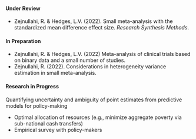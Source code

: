 #### Under Review
 - Zejnullahi, R. & Hedges, L.V. (2022). Small meta-analysis with the standardized mean difference effect size. *Research Synthesis Methods*. 

#### In Preparation
 - Zejnullahi, R. & Hedges, L.V. (2022) Meta-analysis of clinical trials based on binary data and a small number of studies. 
 - Zejnullahi, R. (2022). Considerations in heterogeneity variance estimation in small meta-analysis. 


#### Research in Progress

Quantifying uncertainty and ambiguity of point estimates from predictive models for policy-making 
 - Optimal allocation of resources (e.g., minimize aggregate poverty via sub-national cash transfers) 
 - Empirical survey with policy-makers 

